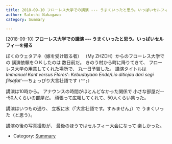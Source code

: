 ```yaml
---
title: 2018-09-10 フローレス大学での講演 --- うまくいったと思う。いっぱいセルフィーを撮る
author: Satoshi Nakagawa
category: Summary

---
```


[2018-09-10] **フローレス大学での講演 --- うまくいったと思う。いっぱいセルフィーを撮る** 

 ぼくのウェタアネ（嫁を受け取る者）
（My ZHZDH）からのフローレス大学での
講演依頼をＯＫしたのは
数日前だ。
きのう村から町に降りてきて、
フローレス大学の用意してくれた場所で、
丸一日予習した。
講演タイトルは _Immanuel Kant versus Flores_':
_Kebudayaan Ende/Lio ditinjau dari segi
filsafat_'---ちょっぴり大言壮語です `(^^;)`

 講演は10時から。
アナウンスの時間がほとんどなかった関係で
小さな部屋だ---50人くらいの部屋だ。
頑張って広報してくれて、50人くらい集った。

 講演はいつもの通り、
立板に水（「大言壮語です。すみません」）で
うまくいった（と思う）。

 講演の後の写真撮影が、
最後のほうではセルフィー大会になって
楽しかった。

- Category: [Summary](https://merapano.github.io/categories.html#Summary)

